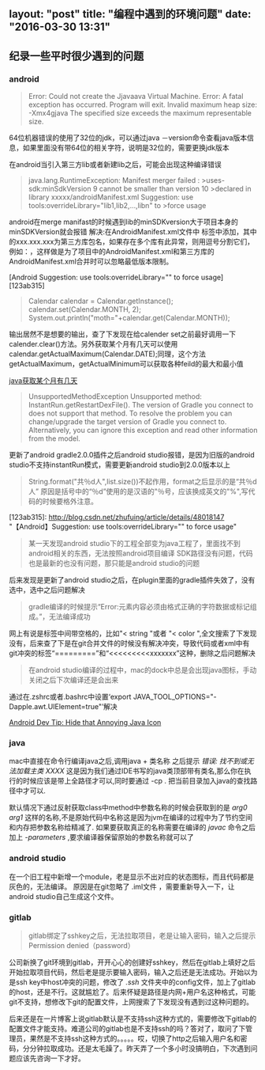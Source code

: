layout: "post"
title: "编程中遇到的环境问题"
date: "2016-03-30 13:31"
---
## 纪录一些平时很少遇到的问题

### android


  >Error: Could not create the Jjavaava Virtual Machine.
  >Error: A fatal exception has occurred. Program will exit.
  >Invalid maximum heap size: -Xmx4gjava
  >The specified size exceeds the maximum representable size.

  64位机器错误的使用了32位的jdk，可以通过java －version命令查看java版本信息，如果里面没有带64位的相关字符，说明是32位的，需要更换jdk版本

  在android当引入第三方lib或者新建lib之后，可能会出现这种编译错误

  > java.lang.RuntimeException: Manifest merger failed : >uses-sdk:minSdkVersion 9 cannot be smaller than version 10 >declared in library xxxxx/androidManifest.xml
  >Suggestion: use tools:overrideLibrary="lib1,lib2,...,libn" to >force usage


  android在merge manifast的时候遇到lib的minSDKversion大于项目本身的minSDKVersion就会报错
  解决:在AndroidManifest.xml文件中 标签中添加<uses-sdk tools:overrideLibrary="xxx.xxx.xxx"/>，其中的xxx.xxx.xxx为第三方库包名，如果存在多个库有此异常，则用逗号分割它们，例如：<uses-sdk tools:overrideLibrary="xxx.xxx.aaa, xxx.xxx.bbb"/>，这样做是为了项目中的AndroidManifest.xml和第三方库的AndroidManifest.xml合并时可以忽略最低版本限制。

  [Android Suggestion: use tools:overrideLibrary="" to force usage][123ab315]

  >Calendar calendar = Calendar.getInstance();
  >calendar.set(Calendar.MONTH, 2);
  >System.out.println("moth="+calendar.get(Calendar.MONTH));

  输出居然不是想要的输出，查了下发现在给calender set之前最好调用一下calender.clear()方法。另外获取某个月有几天可以使用calendar.getActualMaximum(Calendar.DATE);同理，这个方法getActualMaximum，getActualMinimum可以获取各种feild的最大和最小值

  [java获取某个月有几天][93192086]

  [93192086]: http://bbs.csdn.net/topics/260084763 "java获取某个月有几天"

  >UnsupportedMethodException
  >Unsupported method: InstantRun.getRestartDexFile().
  >The version of Gradle you connect to does not support that method.
  >To resolve the problem you can change/upgrade the target version of Gradle you connect to.
  >Alternatively, you can ignore this exception and read other information from the model.

  更新了android gradle2.0.0插件之后android studio报错，是因为旧版的android studio不支持instantRun模式，需要更新android studio到2.0.0版本以上

  >String.format("共％d人",list.size())不起作用，format之后显示的是“共％d人”
  原因是括号中的“％d”使用的是汉语的"％号，应该换成英文的"%",写代码的时候要格外注意。



  [123ab315]: http://blog.csdn.net/zhufuing/article/details/48018147 "【Android】Suggestion: use tools:overrideLibrary="" to force usage"


  >某一天发现android studio下的工程全部变为java工程了，里面找不到android相关的东西，无法按照android项目编译
  >SDK路径没有问题，代码也是最新的也没有问题，那只能是android studio的问题

  后来发现是更新了android studio之后，在plugin里面的gradle插件失效了，没有选中，选中之后问题解决


  >gradle编译的时候提示“Error:元素内容必须由格式正确的字符数据或标记组成。”，无法编译成功

  网上有说是标签中间带空格的，比如"< string "或者 "< color ",全文搜索了下发现没有，后来查了下是在git合并文件的时候没有解决冲突，导致代码或者xml中有git冲突的标签“=========”和“<<<<<<<<<xxxxxxx”这种，删除之后问题解决

  >在android studio编译的过程中，mac的dock中总是会出现java图标，手动关闭之后下次编译还是会出来

  通过在.zshrc或者.bashrc中设置‘export JAVA_TOOL_OPTIONS="-Dapple.awt.UIElement=true"’解决

  [Android Dev Tip: Hide that Annoying Java Icon][1310fe32]

  [1310fe32]: https://bia.is/android-dev-tip-hide-that-annoying-java-icon/ "Android Dev Tip: Hide that Annoying Java Icon"
### java

  mac中直接在命令行编译java之后,调用java + 类名称 之后提示 *错误: 找不到或无法加载主类 XXXX*
  这是因为我们通过IDE书写的java类顶部带有类名,那么你在执行的时候应该是带上全路径才可以,同时要通过 -cp . 把当前目录加入java的查找路径中才可以.

  默认情况下通过反射获取class中method中参数名称的时候会获取到的是 *arg0*  *arg1* 这样的名称,不是原始代码中名称这是因为jvm在编译的过程中为了节约空间和内存把参数名称给精减了. 如果要获取真正的名称需要在编译的 *javac* 命令之后加上 *-parameters* ,要求编译器保留原始的参数名称就可以了

### android studio
  在一个旧工程中新增一个module，老是显示不出对应的状态图标，而且代码都是灰色的，无法编译。
  原因是在git忽略了 .iml文件 ，需要重新导入一下，让android studio自己生成这个文件。

### gitlab
  >gitlab绑定了sshkey之后，无法拉取项目，老是让输入密码，输入之后提示Permission denied（password）

  公司新换了git环境到gitlab，开开心心的创建好sshkey，然后在gitlab上填好之后开始拉取项目代码，然后老是提示要输入密码，输入之后还是无法成功。开始以为是ssh key中host冲突的问题，修改了 *.ssh* 文件夹中的config文件，加上了gitlab的host，还是不行。这就尴尬了。后来怀疑是路径是内网+用户名这种格式，可能git不支持，想修改下git的配置文件，上网搜索了下发现没有遇到过这种问题的。

  后来还是在一片博客上说gitlab默认是不支持ssh这种方式的，需要修改下gitlab的配置文件才能支持。难道公司的gitlab也是不支持ssh的吗？答对了，取问了下管理员，果然是不支持ssh这种方式的。。。。。哎，切换了http之后输入用户名和密码，分分钟拉取成功。还是太毛躁了。昨天弄了一个多小时没搞明白，下次遇到问题应该先咨询一下才好。
